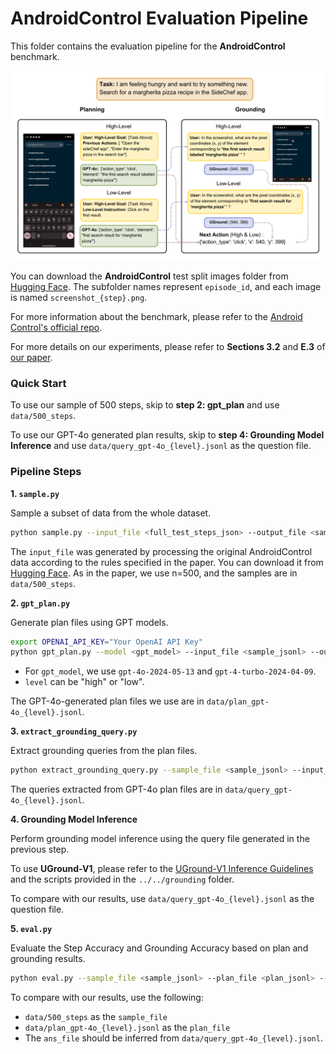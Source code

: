 # AndroidControl Evaluation Pipeline

This folder contains the evaluation pipeline for the **AndroidControl** benchmark. 

![AndroidControl Evaluation Example](./assets/image.png)

You can download the **AndroidControl** test split images folder from [Hugging Face](https://huggingface.co/datasets/demisama/UGround-Offline-Evaluation/blob/main/AndroidControl_images.zip). The subfolder names represent `episode_id`, and each image is named `screenshot_{step}.png`.

For more information about the benchmark, please refer to the [Android Control's official repo](https://github.com/google-research/google-research/tree/master/android_control).

For more details on our experiments, please refer to **Sections 3.2** and **E.3** of [our paper](https://arxiv.org/pdf/2410.05243).

### Quick Start

To use our sample of 500 steps, skip to **step 2: gpt_plan** and use `data/500_steps`.

To use our GPT-4o generated plan results, skip to **step 4: Grounding Model Inference** and use `data/query_gpt-4o_{level}.jsonl` as the question file.

### Pipeline Steps

**1. `sample.py`**

Sample a subset of data from the whole dataset.

```bash
python sample.py --input_file <full_test_steps_json> --output_file <sample_json> -n <num_samples>
```

The `input_file` was generated by processing the original AndroidControl data according to the rules specified in the paper. You can download it from [Hugging Face](https://huggingface.co/datasets/demisama/UGround-Offline-Evaluation/blob/main/AndroidControl_processed_test_steps.json). As in the paper, we use n=500, and the samples are in `data/500_steps`.

**2. `gpt_plan.py`**

Generate plan files using GPT models.

```bash
export OPENAI_API_KEY="Your OpenAI API Key"
python gpt_plan.py --model <gpt_model> --input_file <sample_jsonl> --output_file <plan_jsonl> --screenshot_dir <screenshot_dir> --level <task_level>
```

- For `gpt_model`, we use `gpt-4o-2024-05-13` and `gpt-4-turbo-2024-04-09`.
- `level` can be "high" or "low".

The GPT-4o-generated plan files we use are in `data/plan_gpt-4o_{level}.jsonl`.

**3. `extract_grounding_query.py`**

Extract grounding queries from the plan files.

```bash
python extract_grounding_query.py --sample_file <sample_jsonl> --input_file <plan_jsonl> --output_file <query_jsonl> --screenshot_dir <screenshot_dir>
```

The queries extracted from GPT-4o plan files are in `data/query_gpt-4o_{level}.jsonl`.

**4. Grounding Model Inference**

Perform grounding model inference using the query file generated in the previous step. 

To use **UGround-V1**, please refer to the [UGround-V1 Inference Guidelines](https://github.com/OSU-NLP-Group/UGround/tree/main/grounding) and the scripts provided in the `../../grounding` folder.

To compare with our results, use `data/query_gpt-4o_{level}.jsonl` as the question file.

**5. `eval.py`**

Evaluate the Step Accuracy and Grounding Accuracy based on plan and grounding results. 

```bash
python eval.py --sample_file <sample_jsonl> --plan_file <plan_jsonl> --ans_file <grounding_answer_jsonl>
```

To compare with our results, use the following:
- `data/500_steps` as the `sample_file`
- `data/plan_gpt-4o_{level}.jsonl` as the `plan_file`
- The `ans_file` should be inferred from `data/query_gpt-4o_{level}.jsonl`.

